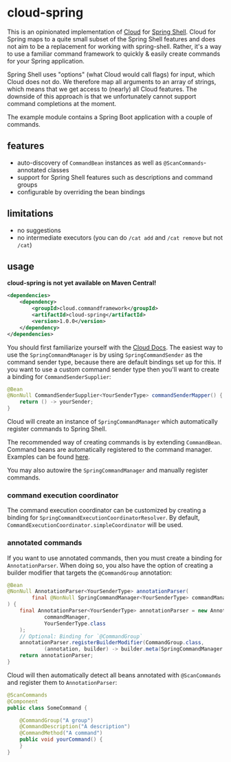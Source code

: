 # cloud-spring

This is an opinionated implementation of [Cloud](https://github.com/incendo/cloud) for 
[Spring Shell](https://spring.io/projects/spring-shell).
Cloud for Spring maps to a quite small subset of the Spring Shell features and does not aim to be a replacement
for working with spring-shell.
Rather, it's a way to use a familiar command framework to quickly & easily create commands for your Spring application.

Spring Shell uses "options" (what Cloud would call flags) for input, which Cloud does not do.
We therefore map all arguments to an array of strings, which means that we get access to (nearly) all Cloud features.
The downside of this approach is that we unfortunately cannot support command completions at the moment.

The example module contains a Spring Boot application with a couple of commands.

## features

- auto-discovery of `CommandBean` instances as well as `@ScanCommands`-annotated classes
- support for Spring Shell features such as descriptions and command groups
- configurable by overriding the bean bindings

## limitations

- no suggestions
- no intermediate executors (you can do `/cat add` and `/cat remove` but not `/cat`)

## usage

**cloud-spring is not yet available on Maven Central!**
```xml
<dependencies>
    <dependency>
        <groupId>cloud.commandframework</groupId>
        <artifactId>cloud-spring</artifactId>
        <version>1.0.0</version>
    </dependency>
</dependencies>
```

You should first familiarize yourself with the [Cloud Docs](https://cloud.incendo.org).
The easiest way to use the `SpringCommandManager` is by using `SpringCommandSender` as the command sender type,
because there are default bindings set up for this.
If you want to use a custom command sender type then you'll want to create a binding for `CommandSenderSupplier`:
```java
@Bean
@NonNull CommandSenderSupplier<YourSenderType> commandSenderMapper() {
    return () -> yourSender;
}
```
Cloud will create an instance of `SpringCommandManager` which automatically register commands to Spring Shell.

The recommended way of creating commands is by extending `CommandBean`.
Command beans are automatically registered to the command manager. 
Examples can be found
[here](https://github.com/Incendo/cloud-spring/tree/main/example/src/main/java/org/incendo/cloud/spring/example/commands).

You may also autowire the `SpringCommandManager` and manually register commands.

### command execution coordinator

The command execution coordinator can be customized by creating a binding for `SpringCommandExecutionCoordinatorResolver`.
By default, `CommandExecutionCoordinator.simpleCoordinator` will be used.

### annotated commands

If you want to use annotated commands, then you must create a binding for `AnnotationParser`.
When doing so, you also have the option of creating a builder modifier that targets the `@CommandGroup` annotation:
```java
@Bean
@NonNull AnnotationParser<YourSenderType> annotationParser(
        final @NonNull SpringCommandManager<YourSenderType> commandManager
) {
    final AnnotationParser<YourSenderType> annotationParser = new AnnotationParser<>(
            commandManager,
            YourSenderType.class
    );
    // Optional: Binding for `@CommandGroup`
    annotationParser.registerBuilderModifier(CommandGroup.class,
            (annotation, builder) -> builder.meta(SpringCommandManager.COMMAND_GROUP_KEY, annotation.value()));
    return annotationParser;
}
```

Cloud will then automatically detect all beans annotated with `@ScanCommands` and register them to `AnnotationParser`:
```java
@ScanCommands
@Component
public class SomeCommand {

    @CommandGroup("A group")
    @CommandDescription("A description")
    @CommandMethod("A command")
    public void yourCommand() {
    }
}
```
